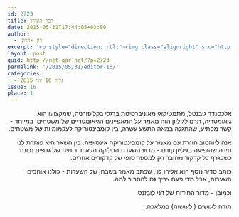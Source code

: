 ```yaml
---
id: 2723
title: דבר העורך
date: 2015-05-31T17:44:05+03:00
author:
  - רון אהרוני
excerpt: '<p style="direction: rtl;"><img class="alignright" src="http://net-gar.net/wp-content/uploads/2014/01/orech.jpg" alt="רון אהרוני,הפקולטה למתמטיקה, הטכניון" width="81" height="81" />בגליון זה נלמד על משטחים ועקמומיות, ננסה להבין האם כל אחד יכול לשער השערות טובות, ונפגוש שוב את מושג האינסוף, במאמר שבין השאר  יפתור חידה מגליון קודם. כרגיל, יהיו חידות משובבות נפש מאמתחתו של דני. קריאה מהנה.</p>'
layout: post
guid: http://net-gar.net/?p=2723
permalink: '/2015/05/31/editor-16/'
categories:
  - גליון 16 יוני 2015
issue: 16
place: 1
---
```

<p style="direction: rtl;">
  אלכסנדר גיבנטל, מתמטיקאי מאוניברסיטת ברגלי בקליפורניה, שמקצועו הוא גיאומטריה, תרם לגיליון הזה מאמר על המאפיינים הגיאומטריים של משטחים. במיוחד - קשר מפתיע, שהתגלה במאה התשע עשרה, בין קומבינטוריקה לעקמומיות של משטחים.
</p>

<p style="direction: rtl;">
  אנה ליזהטוב חוזרת עם מאמר על קומבינטוריקה אינסופית. בין השאר היא פותרת לנו חידה שהופיעה בגיליון קודם - מדוע השערת החלוקה הלא ידידותית של גרפים נכונה כשבגרף כל קדקוד מחובר רק למספר סופי של קדקודים אחרים.
</p>

<p style="direction: rtl;">
  כותב סדיר נוסף הוא אליהו לוי, שכתב מאמר בשבחן של השערות - כולנו אוהבים השערות, אבל מדי פעם צריך גם להסביר למה.
</p>

<p style="direction: rtl;">
  וכמובן - מדור החידות של דני לובזנס.
</p>

<p style="direction: rtl;">
  תודה לעושים (ולעושות) במלאכה.
</p>

<p style="direction: rtl;">